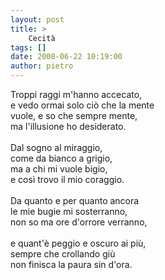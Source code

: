 ```yaml
---
layout: post
title: >
    Cecità
tags: []
date: 2008-06-22 10:19:00
author: pietro
---
```

Troppi raggi m'hanno accecato,<br/>e vedo ormai solo ciò che la mente<br/>vuole, e so che sempre mente,<br/>ma l'illusione ho desiderato.<br/><br/>Dal sogno al miraggio,<br/>come da bianco a grigio,<br/>ma a chi mi vuole bigio,<br/>e così trovo il mio coraggio.<br/><br/>Da quanto e per quanto ancora<br/>le mie bugie mi sosterranno,<br/>non so ma ore d'orrore verranno,<br/><br/>e quant'è peggio e oscuro ai più,<br/>sempre che crollando giù<br/>non finisca la paura sin d'ora.
